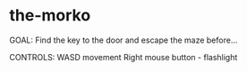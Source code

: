 # the-morko
GOAL:
Find the key to the door and escape the maze before...

CONTROLS:
WASD movement
Right mouse button - flashlight
